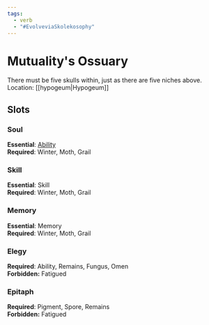 ```yaml
---
tags:
  - verb
  - "#EvolveviaSkolekosophy"
---
```

# Mutuality's Ossuary
There must be five skulls within, just as there are five niches above.<br>Location: [[hypogeum|Hypogeum]]
## Slots
### Soul
**Essential**: [Ability](https://uadaf.theevilroot.xyz/rowenarium/element/ability)<br>**Required**: Winter, Moth, Grail
### Skill
**Essential**: Skill<br>**Required**: Winter, Moth, Grail
### Memory
**Essential**: Memory<br>**Required**: Winter, Moth, Grail
### Elegy
**Required**: Ability, Remains, Fungus, Omen<br>**Forbidden:** Fatigued
### Epitaph
**Required**: Pigment, Spore, Remains<br>**Forbidden:** Fatigued

